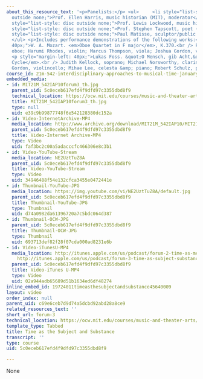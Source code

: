 ```yaml
---
about_this_resource_text: '<p>Panelists:</p> <ul>     <li style="list-style: disc
  outside none;">Prof. Ellen Harris, music historian (MIT), moderator</li>     <li
  style="list-style: disc outside none;">Prof. Lewis Lockwood, music historian (Harvard)</li>     <li
  style="list-style: disc outside none;">Prof. Stephen Tapscott, poet (MIT)</li>     <li
  style="list-style: disc outside none;">Paul Matisse, sculptor/public artist</li>
  </ul> <p>Includes performance demonstrations of the following works:</p> <p style="margin-left:
  40px;">W. A. Mozart. <em>Oboe Quartet in F major</em>, K.370.<br /> Peggy Pearson,
  oboe; Harumi Rhodes, violin; Marcus Thompson, viola; Joshua Gordon, violincello</p>
  <p style="margin-left: 40px;">Lukas Foss. &quot;O Mensch, gib Acht,&quot; from <em>Time
  Cycle</em>.<br /> Judith Kellock, soprano; Michael Norsworthy, clarinet; Joshua
  Gordon, violincello; Mihae Lee, celesta &amp; piano; Robert Schulz, percussion</p>'
course_id: 21m-542-interdisciplinary-approaches-to-musical-time-january-iap-2010
embedded_media:
- id: MIT21M_542IAP10forum3_th.jpg
  parent_uid: 5c0eceb617efd4f9dfd97c3355dbd8f9
  technical_location: https://ocw.mit.edu/courses/music-and-theater-arts/21m-542-interdisciplinary-approaches-to-musical-time-january-iap-2010/forums-and-concerts/forum-3/MIT21M_542IAP10forum3_th.jpg
  title: MIT21M_542IAP10forum3_th.jpg
  type: null
  uid: e39c9b99877748f6e542128380dc152a
- id: Video-InternetArchive-MP4
  media_location: http://www.archive.org/download/MIT21M_542IAP10/MIT21M_542IAP10forum3_300k.mp4
  parent_uid: 5c0eceb617efd4f9dfd97c3355dbd8f9
  title: Video-Internet Archive-MP4
  type: Video
  uid: faf3bc2c00a5adacccfc466306e8c3b1
- id: Video-YouTube-Stream
  media_location: NE2UztTuZ8A
  parent_uid: 5c0eceb617efd4f9dfd97c3355dbd8f9
  title: Video-YouTube-Stream
  type: Video
  uid: 34946488f54e132cfca3455e0472441e
- id: Thumbnail-YouTube-JPG
  media_location: https://img.youtube.com/vi/NE2UztTuZ8A/default.jpg
  parent_uid: 5c0eceb617efd4f9dfd97c3355dbd8f9
  title: Thumbnail-YouTube-JPG
  type: Thumbnail
  uid: d74a0982da61396720a7c5bdc064d387
- id: Thumbnail-OCW-JPG
  parent_uid: 5c0eceb617efd4f9dfd97c3355dbd8f9
  title: Thumbnail-OCW-JPG
  type: Thumbnail
  uid: 693713def82f28f07cda000ad8231e6b
- id: Video-iTunesU-MP4
  media_location: http://itunes.apple.com/us/podcast/forum-2-time-as-memory/id436821652?i=93862554
    http://itunes.apple.com/us/podcast/forum-3-time-as-subject-substance/id436821652?i=93862568
  parent_uid: 5c0eceb617efd4f9dfd97c3355dbd8f9
  title: Video-iTunes U-MP4
  type: Video
  uid: 02a944adb65689d51b1634ed6df48274
inline_embed_id: 19724011timeasthesubjectandsubstance45640009
layout: video
order_index: null
parent_uid: c69e6ceb7d9d74a5dcbd92abd28a8ce9
related_resources_text: ''
short_url: forum-3
technical_location: https://ocw.mit.edu/courses/music-and-theater-arts/21m-542-interdisciplinary-approaches-to-musical-time-january-iap-2010/forums-and-concerts/forum-3
template_type: Tabbed
title: Time as the Subject and Substance
transcript: ''
type: course
uid: 5c0eceb617efd4f9dfd97c3355dbd8f9

---
```

None